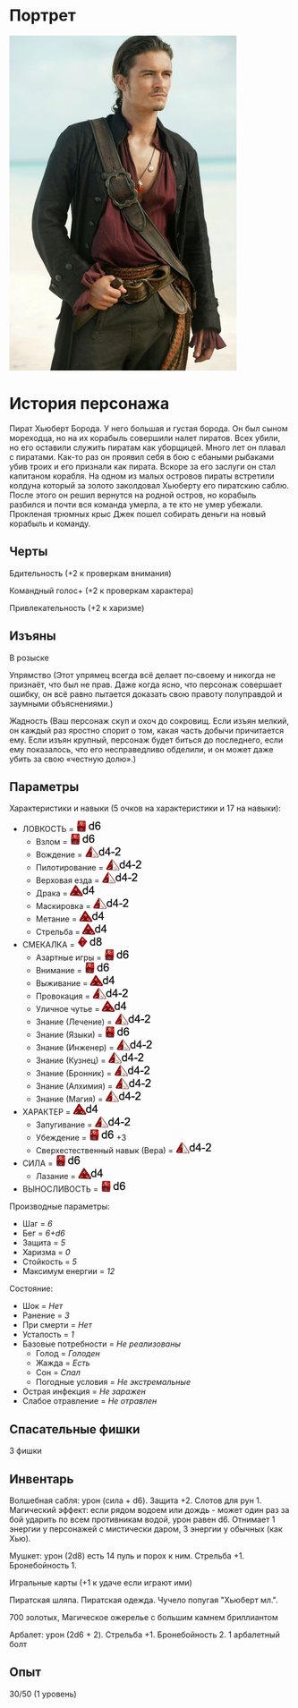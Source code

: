 # Портрет

![](res/Pirat.jpg)

# История персонажа

Пират Хьюберт Борода. У него большая и густая борода. Он был сыном мореходца, но на их корабыль совершили налет пиратов. Всех убили, но его оставили служить пиратам как уборщицей. Много лет он плавал с пиратами. Как-то раз он проявил себя в бою с ебаными рыбаками убив троих и его признали как пирата. Вскоре за его заслуги он стал капитаном корабля. На одном из малых островов пираты встретили колдуна который за золото заколдовал Хьюберту его пиратскию саблю. После этого он решил вернутся на родной остров, но корабыль разбился и почти вся команда умерла, а те кто не умер убежали. Прокленая трюмных крыс Джек пошел собирать деньги на новый корабыль и команду.

## Черты
  Бдительность (+2 к проверкам внимания)
  
  Командный голос+ (+2 к проверкам характера)

  Привлекательность (+2 к харизме)

## Изъяны
  В розыске

  Упрямство (Этот упрямец всегда всё делает по‑своему и никогда не признаёт, что был не прав. Даже когда ясно, что персонаж совершает ошибку, он всё равно пытается доказать свою правоту полуправдой и заумными объяснениями.)

  Жадность (Ваш персонаж скуп и охоч до сокровищ. Если изъян мелкий, он каждый раз яростно спорит о том, какая часть добычи причитается ему. Если изъян крупный, персонаж будет биться до последнего, если ему показалось, что его несправедливо обделили, и он может даже убить за свою «честную долю».)

## Параметры
Характеристики и навыки (5 очков на характеристики и 17 на навыки):
- ЛОВКОСТЬ = ![](хар/1.png)
  - Взлом = ![](нав/2.png)
  - Вождение = ![](нав/0.png)
  - Пилотирование = ![](нав/0.png)
  - Верховая езда = ![](нав/0.png)
  - Драка = ![](нав/1.png)
  - Маскировка = ![](нав/0.png)
  - Метание = ![](нав/1.png)
  - Стрельба = ![](нав/1.png)
- СМЕКАЛКА = ![](хар/2.png)
  - Азартные игры = ![](нав/2.png)
  - Внимание = ![](нав/2.png)
  - Выживание = ![](нав/1.png)
  - Провокация = ![](нав/0.png)
  - Уличное чутье = ![](нав/1.png)
  - Знание (Лечение) = ![](нав/0.png)
  - Знание (Языки) = ![](нав/2.png)
  - Знание (Инженер) = ![](нав/0.png)
  - Знание (Кузнец) = ![](нав/0.png)
  - Знание (Бронник) = ![](нав/0.png)
  - Знание (Алхимия) = ![](нав/0.png)
  - Знание (Магия) = ![](нав/0.png)
- ХАРАКТЕР = ![](хар/0.png)
  - Запугивание = ![](нав/0.png)
  - Убеждение = ![](нав/2.png) +3
  - Сверхестественный навык (Вера) = ![](нав/0.png)
- СИЛА = ![](хар/1.png)
  - Лазание = ![](нав/1.png)
- ВЫНОСЛИВОСТЬ = ![](хар/1.png)

Производные параметры:
- Шаг = *6*
- Бег = *6+d6*
- Защита = *5*
- Харизма = *0*
- Стойкость = *5*
- Максимум енергии = *12*

Состояние:
- Шок = *Нет*
- Ранение = *3*
- При смерти = *Нет* 
- Усталость = *1* 
- Базовые потребности = *Не реализованы*
  - Голод = *Голоден*
  - Жажда = *Есть*
  - Сон = *Спал* 
  - Погодные условия = *Не экстремальные*
- Острая инфекция = *Не заражен*
- Слабое отравление = *Не отравлен*

## Спасательные фишки
3 фишки

## Инвентарь
Волшебная сабля: урон (сила + d6). Защита +2. Слотов для рун 1. Магический эффект: если рядом водоем или дождь - может один раз за бой ударить по всем противникам водой, урон равен d6. Отнимает 1 энергии у персонажей с мистически даром, 3 энергии у обычных (как Хью).

Мушкет: урон (2d8) есть 14 пуль и порох к ним. Стрельба +1. Бронебойность 1.

Игральные карты (+1 к удаче если играют ими)

Пиратская шляпа. Пиратская одежда. Чучело попугая "Хьюберт мл.".

700 золотых, Магическое ожерелье с большим камнем бриллиантом

Арбалет: урон (2d6 + 2). Стрельба +1. Бронебойность 2.
1 арбалетный болт

## Опыт

30/50 (1 уровень)
